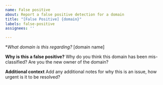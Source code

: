 ```yaml
---
name: False positive
about: Report a false positive detection for a domain
title: "[False Positive] {domain}"
labels: false-positive
assignees: ''

---
```


**What domain is this regarding?*
[domain name]

**Why is this a false positive?**
Why do you think this domain has been mis-classified? Are you the new owner of the domain?

**Additional context**
Add any additional notes for why this is an issue, how urgent is it to be resolved?
